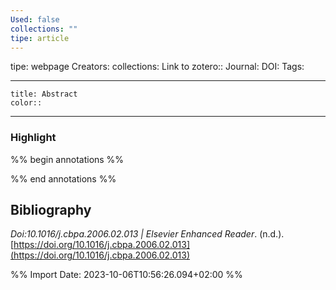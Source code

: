 ```yaml
---
Used: false
collections: ""
tipe: article
---
```

tipe: webpage
Creators: 
collections: 
Link to zotero:: 
Journal: 
DOI: 
Tags: 

---
```ad-note
title: Abstract
color:: 

```

---
### Highlight

%% begin annotations %%

%% end annotations %%

## Bibliography

_Doi:10.1016/j.cbpa.2006.02.013 | Elsevier Enhanced Reader_. (n.d.). [https://doi.org/10.1016/j.cbpa.2006.02.013](https://doi.org/10.1016/j.cbpa.2006.02.013)

%% Import Date: 2023-10-06T10:56:26.094+02:00 %%
